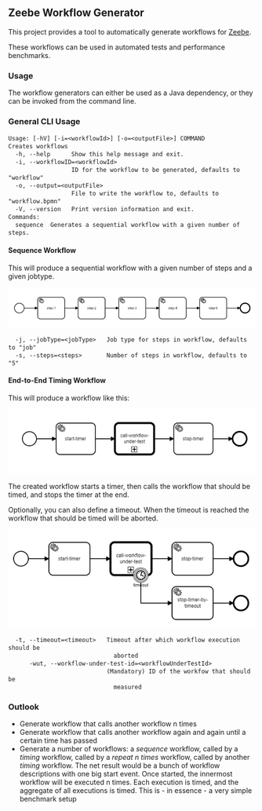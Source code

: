 ## Zeebe Workflow Generator

This project provides a tool to automatically generate workflows for [Zeebe](https://zeebe.io/).

These workflows can be used in automated tests and performance benchmarks.

### Usage

The workflow generators can either be used as a Java dependency, or they can be invoked from the command line.

### General CLI Usage
```
Usage: [-hV] [-i=<workflowId>] [-o=<outputFile>] COMMAND
Creates workflows
  -h, --help      Show this help message and exit.
  -i, --workflowID=<workflowId>
                  ID for the workflow to be generated, defaults to "workflow"
  -o, --output=<outputFile>
                  File to write the workflow to, defaults to "workflow.bpmn"
  -V, --version   Print version information and exit.
Commands:
  sequence  Generates a sequential workflow with a given number of steps.
```


#### Sequence Workflow
This will produce a sequential workflow with a given number of steps and a given jobtype.
 

![Output of sequence command](assets/sequence.png)

```
  -j, --jobType=<jobType>   Job type for steps in workflow, defaults to "job"
  -s, --steps=<steps>       Number of steps in workflow, defaults to "5"
```

#### End-to-End Timing Workflow

This will produce a workflow like this:

![Output of e2e-timing command](assets/e2e-timing.png)

The created workflow starts a timer, then calls the workflow that should be timed, and stops the timer at the end. 

Optionally, you can also define a timeout. When the timeout is reached the workflow that should be timed will be aborted.

![Output of e2e-timing command with timeout](assets/e2e-timing-with-timeout.png)

```
  -t, --timeout=<timeout>   Timeout after which workflow execution should be
                              aborted
      -wut, --workflow-under-test-id=<workflowUnderTestId>
                            (Mandatory) ID of the workfow that should be
                              measured
```

### Outlook
* Generate workflow that calls another workflow n times
* Generate workflow that calls another workflow again and again until a certain time has passed
* Generate a number of workflows: a *sequence* workflow, called by a *timing* workflow, called by a *repeat n times* workflow, called by another *timing* workflow. The net result would be a bunch of workflow descriptions with one big start event. Once started, the innermost workflow will be executed n times. Each execution is timed, and the aggregate of all executions is timed. This is - in essence - a very simple benchmark setup
